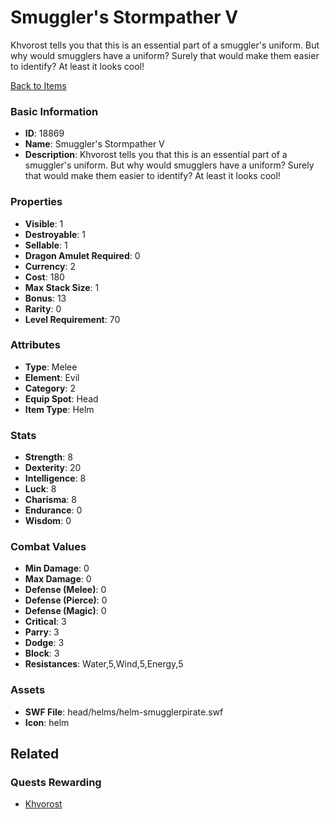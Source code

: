 # Smuggler's Stormpather V

Khvorost tells you that this is an essential part of a smuggler's uniform. But why would smugglers have a uniform? Surely that would make them easier to identify? At least it looks cool!

[Back to Items](../items.md)

### Basic Information

- **ID**: 18869
- **Name**: Smuggler&#039;s Stormpather V
- **Description**: Khvorost tells you that this is an essential part of a smuggler&#039;s uniform. But why would smugglers have a uniform? Surely that would make them easier to identify? At least it looks cool!

### Properties

- **Visible**: 1
- **Destroyable**: 1
- **Sellable**: 1
- **Dragon Amulet Required**: 0
- **Currency**: 2
- **Cost**: 180
- **Max Stack Size**: 1
- **Bonus**: 13
- **Rarity**: 0
- **Level Requirement**: 70

### Attributes

- **Type**: Melee
- **Element**: Evil
- **Category**: 2
- **Equip Spot**: Head
- **Item Type**: Helm

### Stats

- **Strength**: 8
- **Dexterity**: 20
- **Intelligence**: 8
- **Luck**: 8
- **Charisma**: 8
- **Endurance**: 0
- **Wisdom**: 0

### Combat Values

- **Min Damage**: 0
- **Max Damage**: 0
- **Defense (Melee)**: 0
- **Defense (Pierce)**: 0
- **Defense (Magic)**: 0
- **Critical**: 3
- **Parry**: 3
- **Dodge**: 3
- **Block**: 3
- **Resistances**: Water,5,Wind,5,Energy,5

### Assets

- **SWF File**: head/helms/helm-smugglerpirate.swf
- **Icon**: helm

## Related

### Quests Rewarding

- [Khvorost](../quests/1626-khvorost.md)

